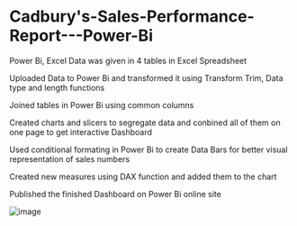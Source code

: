 # Cadbury's-Sales-Performance-Report---Power-Bi
Power Bi, Excel
Data was given in 4 tables in Excel Spreadsheet

Uploaded Data to Power Bi and transformed it using Transform Trim, Data type and length functions

Joined tables in Power Bi using common columns

Created charts and slicers to segregate data and conbined all of them on one page to get interactive Dashboard

Used conditional formating in Power Bi to create Data Bars for better visual representation of sales numbers

Created new measures using DAX function and added them to the chart

Published the finished Dashboard on Power Bi online site

![image](https://user-images.githubusercontent.com/92800960/154819679-d20103f9-8567-4787-a288-a24b89c630c1.png)
